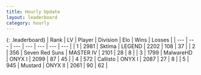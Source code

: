 ```yaml
---
title: Hourly Update
layout: leaderboard
category: hourly
---
```


{: .leaderboard}
| Rank | LV | Player | Division | Elo | Wins | Losses |
| --- | --- | --- | --- | --- | --- | --- |
| <span data-change="0">1</span> | 2981 | <span title="ID: 353063">Sktima</span> | LEGEND | <span data-change="0">2202</span> | <span data-change="0">108</span> | <span data-change="0">37</span> |
| <span data-change="0">2</span> | 356 | <span title="ID: 670324">Seven Red Suns</span> | MASTER IV | <span data-change="0">2101</span> | <span data-change="0">28</span> | <span data-change="0">8</span> |
| <span data-change="1">3</span> | 1799 | <span title="ID: 261794">MalwareHD</span> | ONYX I | <span data-change="14">2099</span> | <span data-change="1">87</span> | <span data-change="0">45</span> |
| <span data-change="-1">4</span> | 572 | <span title="ID: 619928">Callisto</span> | ONYX I | <span data-change="0">2087</span> | <span data-change="0">27</span> | <span data-change="0">8</span> |
| <span data-change="0">5</span> | 945 | <span title="ID: 611082">Mustard</span> | ONYX II | <span data-change="8">2061</span> | <span data-change="1">90</span> | <span data-change="0">62</span> |